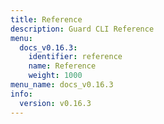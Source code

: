 ```yaml
---
title: Reference
description: Guard CLI Reference
menu:
  docs_v0.16.3:
    identifier: reference
    name: Reference
    weight: 1000
menu_name: docs_v0.16.3
info:
  version: v0.16.3
---
```


